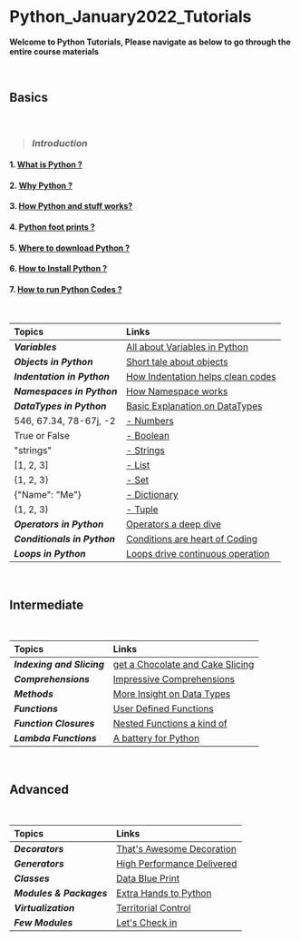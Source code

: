 # Python_January2022_Tutorials

**Welcome to Python Tutorials, Please navigate as below to go through the entire course materials**

&nbsp;

## Basics

&nbsp;

> ### ***Introduction***

#### 1. [What is Python ?](/Basics/_1_Introduction/1_what_is.md)

#### 2. [Why Python ?](/Basics/_1_Introduction/2_why_is.md)

#### 3. [How Python and stuff works?](/Basics/_1_Introduction/3_how_is.md)

#### 4. [Python foot prints ?](/Basics/_1_Introduction/4_footprints.md)

#### 5. [Where to download Python ?](/Basics/_1_Introduction/5_where_to.md)

#### 6. [How to Install Python ?](/Basics/_1_Introduction/6_install.md)

#### 7. [How to run Python Codes ?](/Basics/_1_Introduction/7_how_to_run.md)

&nbsp;

|**Topics**|**Links**|
|:-|:-|
|***Variables***|[All about Variables in Python](Basics/_2_Variables/explanation.md)|
|***Objects in Python***|[Short tale about objects](Basics/_3_Objects_in_python/explanation.md)|
|***Indentation in Python***|[How Indentation helps clean codes](Basics/_4_Indentation/explanation.md)|
|***Namespaces in Python***|[How Namespace works](Basics/_5_Name_Spaces/explanation.md)|
|***DataTypes in Python***| [Basic Explanation on DataTypes](Basics/_6_Data_Types/explanation.md)|
| 546, 67.34, 78-67j, -2 |[- Numbers](Basics/6_Data_Types/1_Numbers/explanation.md)|
| True or False |[- Boolean](Basics/6_Data_Types/2_Boolean/explanation.md)|
| "strings" |[- Strings](Basics/6_Data_Types/3_Strings/explanation.md)|
| [1, 2, 3] |[- List](Basics/6_Data_Types/4_Lists/explanation.md)|
| {1, 2, 3} |[- Set](Basics/6_Data_Types/5_Sets/explanation.md)|
| {"Name": "Me"} |[- Dictionary](Basics/6_Data_Types/6_Dictionaries/explanation.md)|
| (1, 2, 3) |[- Tuple](Basics/6_Data_Types/7_Tuples/explanation.md)|
|***Operators in Python***|[Operators a deep dive](Basics/7_Operator_Precedence/explanation.md)|
|***Conditionals in Python***|[Conditions are heart of Coding](Basics/8_Conditionals/explanation.md)|
|***Loops in Python***|[Loops drive continuous operation](Basics/9_Loops/explanation.md)|

&nbsp;

## Intermediate

&nbsp;

|**Topics**|**Links**|
|:-|:-|
|***Indexing and Slicing*** |[get a Chocolate and Cake Slicing](Interm/1_Indexing_and_Slicing/explanation.md)|
|***Comprehensions***|[Impressive Comprehensions](Interm/2_Comprehensions/explanation.md)| 
|***Methods***|[More Insight on Data Types](Interm/3_DataTypes_Methods/explanation.md)| 
|***Functions***|[User Defined Functions](Interm/5_Functions/explanation.md)|
|***Function Closures***|[Nested Functions a kind of](Interm/6_Function_Closures/explanation.md) |
|***Lambda Functions***|[A battery for Python](Interm/7_lambda_functions/explanation.md)| 


&nbsp;

## Advanced

&nbsp;


|**Topics**|**Links**|
|:-|:-|
|***Decorators*** |[That's Awesome Decoration](Advanced/1_decorators/explanation.md)|
|***Generators***|[High Performance Delivered](Advanced/2_generators/explanation.md)| 
|***Classes***|[Data Blue Print](Advanced/3_classes/explanation.md)| 
|***Modules & Packages***|[Extra Hands to Python](Advanced/4_modules_packages/explanation.md)|
|***Virtualization***|[Territorial Control](Advanced/5_virtualization/explanation.md)|
|***Few Modules***|[Let's Check in](Advanced/6_modules/explanation.md)| 

